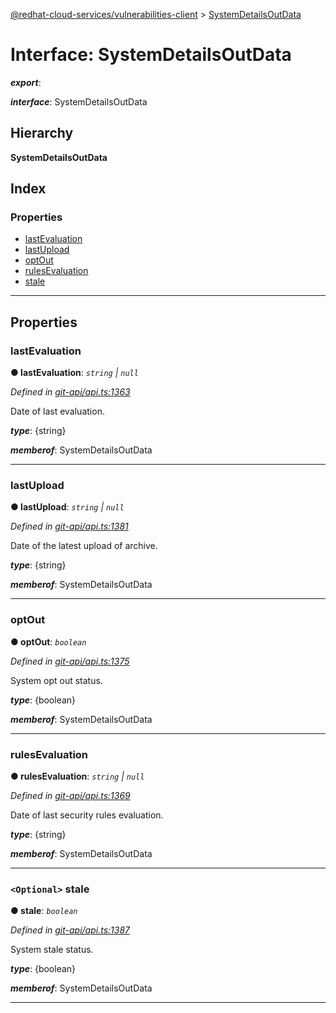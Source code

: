 [@redhat-cloud-services/vulnerabilities-client](../README.md) > [SystemDetailsOutData](../interfaces/systemdetailsoutdata.md)

# Interface: SystemDetailsOutData

*__export__*: 

*__interface__*: SystemDetailsOutData

## Hierarchy

**SystemDetailsOutData**

## Index

### Properties

* [lastEvaluation](systemdetailsoutdata.md#lastevaluation)
* [lastUpload](systemdetailsoutdata.md#lastupload)
* [optOut](systemdetailsoutdata.md#optout)
* [rulesEvaluation](systemdetailsoutdata.md#rulesevaluation)
* [stale](systemdetailsoutdata.md#stale)

---

## Properties

<a id="lastevaluation"></a>

###  lastEvaluation

**● lastEvaluation**: *`string` \| `null`*

*Defined in [git-api/api.ts:1363](https://github.com/RedHatInsights/javascript-clients/blob/master/packages/vulnerabilities/git-api/api.ts#L1363)*

Date of last evaluation.

*__type__*: {string}

*__memberof__*: SystemDetailsOutData

___
<a id="lastupload"></a>

###  lastUpload

**● lastUpload**: *`string` \| `null`*

*Defined in [git-api/api.ts:1381](https://github.com/RedHatInsights/javascript-clients/blob/master/packages/vulnerabilities/git-api/api.ts#L1381)*

Date of the latest upload of archive.

*__type__*: {string}

*__memberof__*: SystemDetailsOutData

___
<a id="optout"></a>

###  optOut

**● optOut**: *`boolean`*

*Defined in [git-api/api.ts:1375](https://github.com/RedHatInsights/javascript-clients/blob/master/packages/vulnerabilities/git-api/api.ts#L1375)*

System opt out status.

*__type__*: {boolean}

*__memberof__*: SystemDetailsOutData

___
<a id="rulesevaluation"></a>

###  rulesEvaluation

**● rulesEvaluation**: *`string` \| `null`*

*Defined in [git-api/api.ts:1369](https://github.com/RedHatInsights/javascript-clients/blob/master/packages/vulnerabilities/git-api/api.ts#L1369)*

Date of last security rules evaluation.

*__type__*: {string}

*__memberof__*: SystemDetailsOutData

___
<a id="stale"></a>

### `<Optional>` stale

**● stale**: *`boolean`*

*Defined in [git-api/api.ts:1387](https://github.com/RedHatInsights/javascript-clients/blob/master/packages/vulnerabilities/git-api/api.ts#L1387)*

System stale status.

*__type__*: {boolean}

*__memberof__*: SystemDetailsOutData

___

